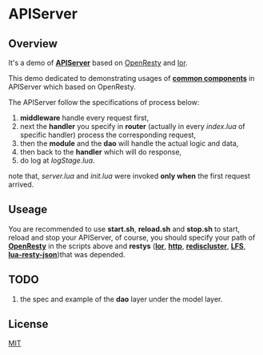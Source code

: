 # **APIServer**

## **Overview**

It's a demo of [**APIServer**](http://nginx.com/blog/building-microservices-using-an-api-gateway/) based on [OpenResty](https://github.com/openresty/openresty) and [lor](https://github.com/sumory/lor).

This demo dedicated to demonstrating usages of [**common components**](https://github.com/tweyseo/Mirana) in APIServer which based on OpenResty.

The APIServer follow the specifications of process below:
1. **middleware** handle every request first,
2. next the **handler** you specify in **router** (actually in every *index.lua* of specific handler) process the corresponding request,
3. then the **module** and the **dao** will handle the actual logic and data,
4. then back to the **handler** which will do response,
5. do log at *logStage.lua*.

note that, *server.lua* and *init.lua* were invoked **only when** the first request arrived.

## **Useage**

You are recommended to use **start.sh**, **reload.sh** and **stop.sh** to start, reload and stop your APIServer, of course, you should specify your path of [**OpenResty**](https://github.com/openresty/openresty) in the scripts above and **restys** ([**lor**](https://github.com/sumory/lor), [**http**](https://github.com/ledgetech/lua-resty-http), [**rediscluster**](https://github.com/steve0511/resty-redis-cluster), [**LFS**](https://github.com/keplerproject/luafilesystem), [**lua-resty-json**](https://github.com/cloudflare/lua-resty-json))that was depended.

## **TODO**

1. the spec and example of the **dao** layer under the model layer.

## **License**
[MIT](https://github.com/tweyseo/Shredder/blob/master/LICENSE)